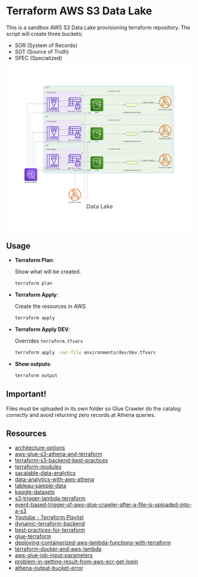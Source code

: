 # Terraform AWS S3 Data Lake

This is a sandbox AWS S3 Data Lake provisioning terraform repository. The script will create three buckets:

- SOR (System of Records)
- SOT (Source of Truth)
- SPEC (Specialized)

![Solution Diagram](docs/solution/data_lake.png)

## Usage

- **Terraform Plan**:

  Show what will be created.

  ```sh
  terraform plan
  ```

- **Terraform Apply**:

  Create the resources in _AWS_.

  ```sh
  terraform apply
  ```

- **Terraform Apply DEV**:

  Overrides `terraform.tfvars`

  ```sh
  terraform apply -var-file environments/dev/dev.tfvars
  ```

- **Show outputs**:

  ```sh
  terraform output
  ```

## Important!

Files must be uploaded in its own folder so Glue Crawler do the catalog correctly and avoid returning zero records at Athena queries.

## Resources

- [architecture-options](https://dev.to/aws-builders/architecture-options-for-building-a-basic-data-lake-on-aws-part-1-18hc)
- [aws-glue-s3-athena-and-terraform](https://medium.com/@todd_6710/infrastructure-as-code-built-data-lake-with-aws-glue-s3-athena-and-terraform-78bb54339f1a)
- [terraform-s3-backend-best-practices](https://medium.com/@jbornhoft/terraform-s3-backend-best-practices-revised-6f6a8fe8fdf7)
- [terraform-modules](https://github.com/WillBrock/terraform-course-examples)
- [sacalable-data-analytics](https://medium.com/@yaroslavzhbankov/architecting-scalable-data-analytics-harnessing-aws-athena-glue-s3-lambda-and-api-gateway-5e991d46c273)
- [data-analytics-with-aws-athena](https://dev.to/davidshaek/streamline-your-data-analytics-with-aws-athena-queries-and-terraform-5057)
- [tableau-sample-data](https://public.tableau.com/app/learn/sample-data)
- [kaggle-datasets](https://www.kaggle.com/datasets)
- [s3-trigger-lambda-terraform](https://hands-on.cloud/s3-trigger-lambda-terraform-example/)
- [event-based-trigger-of-aws-glue-crawler-after-a-file-is-uploaded-into-a-s3](https://stackoverflow.com/questions/48828194/event-based-trigger-of-aws-glue-crawler-after-a-file-is-uploaded-into-a-s3-bucke)
- [Youtube - Terraform Playlist](https://www.youtube.com/playlist?list=PL8HowI-L-3_9bkocmR3JahQ4Y-Pbqs2Nt)
- [dynamic-terraform-backend](https://dev.to/aws-builders/mastering-terraform-how-to-manage-multiple-environments-with-dynamic-s3-backends-1p9)
- [best-practices-for-terraform](https://cloud.google.com/docs/terraform/best-practices-for-terraform?hl=pt-br)
- [glue-terraform](https://www.youtube.com/watch?v=CYZ3ZjXdQP8)
- [deploying-containerized-aws-lambda-functions-with-terraform](https://medium.com/akava/deploying-containerized-aws-lambda-functions-with-terraform-7147b9815599)
- [terraform-docker-and-aws-lambda](https://ragunathrajasekaran.medium.com/building-scalable-serverless-applications-with-terraform-docker-and-aws-lambda-part-1-2-e9ff688f2794)
- [aws-glue-job-input-parameters](https://stackoverflow.com/questions/52316668/aws-glue-job-input-parameters)
- [problem-in-getting-result-from-aws-ecr-get-login](https://stackoverflow.com/questions/54232443/problem-in-getting-result-from-aws-ecr-get-login)
- [athena-output-bucket-error](https://repost.aws/knowledge-center/athena-output-bucket-error)
